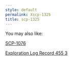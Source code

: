 ```yaml
---
style: default
permalink: Xscp-1325
title: scp-1325
---
```

You may also like:

[SCP-1076](http://scp-wiki.net/scp-1076)

[Exploration Log Record 455 3](http://scp-wiki.net/exploration-log-record-455-3)
